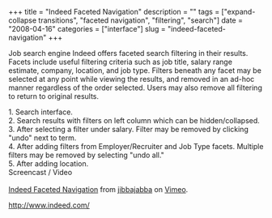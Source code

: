 +++
title = "Indeed Faceted Navigation"
description = ""
tags = ["expand-collapse transitions", "faceted navigation", "filtering", "search"]
date = "2008-04-16"
categories = ["interface"]
slug = "indeed-faceted-navigation"
+++


<p>Job search engine Indeed offers faceted search filtering in their results. Facets include useful filtering criteria such as job title, salary range estimate, company, location, and job type. Filters beneath any facet may be selected at any point while viewing the results, and removed in an ad-hoc manner regardless of the order selected. Users may also remove all filtering to return to original results.</p>
<div id="screens-full" class="clear"><div class="caption">1. Search interface.</div><div class="fullimg clear"><a href="http://media.konigi.com/interface/indeed-faceted-search-1.png" class="group" rel="group" title="1. Search interface."><img src="http://media.konigi.com/interface/indeed-faceted-search-1.png" alt="" class="img-responsive"></a></div></div><div id="screens-full" class="clear"><div class="caption">2. Search results with filters on left column which can be hidden/collapsed.</div><div class="fullimg clear"><a href="http://media.konigi.com/interface/indeed-faceted-search-2.png" class="group" rel="group" title="2. Search results with filters on left column which can be hidden/collapsed."><img src="http://media.konigi.com/interface/indeed-faceted-search-2.png" alt="" class="img-responsive"></a></div></div><div id="screens-full" class="clear"><div class="caption">3. After selecting a filter under salary. Filter may be removed by clicking &quot;undo&quot; next to term.</div><div class="fullimg clear"><a href="http://media.konigi.com/interface/indeed-faceted-search-3.png" class="group" rel="group" title="3. After selecting a filter under salary. Filter may be removed by clicking &quot;undo&quot; next to..."><img src="http://media.konigi.com/interface/indeed-faceted-search-3.png" alt="" class="img-responsive"></a></div></div><div id="screens-full" class="clear"><div class="caption">4. After adding filters from Employer/Recruiter and Job Type facets. Multiple filters may be removed by selecting &quot;undo all.&quot;</div><div class="fullimg clear"><a href="http://media.konigi.com/interface/indeed-faceted-search-4.png" class="group" rel="group" title="4. After adding filters from Employer/Recruiter and Job Type facets. Multiple filters may be removed..."><img src="http://media.konigi.com/interface/indeed-faceted-search-4.png" alt="" class="img-responsive"></a></div></div><div id="screens-full" class="clear"><div class="caption">5. After adding location.</div><div class="fullimg clear"><a href="http://media.konigi.com/interface/indeed-faceted-search-5.png" class="group" rel="group" title="5. After adding location."><img src="http://media.konigi.com/interface/indeed-faceted-search-5.png" alt="" class="img-responsive"></a></div></div><div class="video"><div class="caption aptureNoAutolink">Screencast / Video</div><div class="video-object"><object type="application/x-shockwave-flash" width="610" height="450" data="http://www.vimeo.com/moogaloop.swf?clip_id=905393&amp;server=www.vimeo.com&amp;fullscreen=1&amp;show_title=1&amp;show_byline=1&amp;show_portrait=0&amp;color=00ADEF">	<param name="quality" value="best" />	<param name="allowfullscreen" value="true" />	<param name="scale" value="showAll" />	<param name="movie" value="http://www.vimeo.com/moogaloop.swf?clip_id=905393&amp;server=www.vimeo.com&amp;fullscreen=1&amp;show_title=1&amp;show_byline=1&amp;show_portrait=0&amp;color=00ADEF" /></object><br /><a href="http://www.vimeo.com/905393/l:embed_905393">Indeed Faceted Navigation</a> from <a href="http://www.vimeo.com/jibbajabba/l:embed_905393">jibbajabba</a> on <a href="http://vimeo.com/l:embed_905393">Vimeo</a>.</div></div>        
<p><a href="http://www.indeed.com/">http://www.indeed.com/</a></p>

